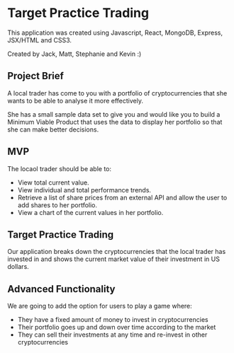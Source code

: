 # Target Practice Trading

This application was created using Javascript, React, MongoDB, Express, JSX/HTML and CSS3.

Created by Jack, Matt, Stephanie and Kevin :)

## Project Brief

A local trader has come to you with a portfolio of cryptocurrencies that she wants to be able to analyse it more effectively. 

She has a small sample data set to give you and would like you to build a Minimum Viable Product that uses the data to display her portfolio so that she can make better decisions.

## MVP 

The locaol trader should be able to:

- View total current value.
- View individual and total performance trends.
- Retrieve a list of share prices from an external API and allow the user to add shares to her portfolio.
- View a chart of the current values in her portfolio.

## Target Practice Trading

Our application breaks down the cryptocurrencies that the local trader has invested in and shows the current market value of their investment in US dollars.

## Advanced Functionality

We are going to add the option for users to play a game where:

- They have a fixed amount of money to invest in cryptocurrencies
- Their portfolio goes up and down over time according to the market
- They can sell their investments at any time and re-invest in other cryptocurrencies

